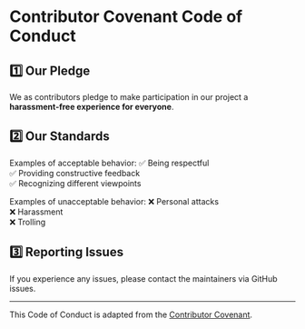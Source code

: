 # Contributor Covenant Code of Conduct

## 1️⃣ Our Pledge

We as contributors pledge to make participation in our project a **harassment-free experience for everyone**.

## 2️⃣ Our Standards

Examples of acceptable behavior:
✅ Being respectful  
✅ Providing constructive feedback  
✅ Recognizing different viewpoints

Examples of unacceptable behavior:
❌ Personal attacks  
❌ Harassment  
❌ Trolling

## 3️⃣ Reporting Issues

If you experience any issues, please contact the maintainers via GitHub issues.

---

This Code of Conduct is adapted from the [Contributor Covenant](https://www.contributor-covenant.org).
